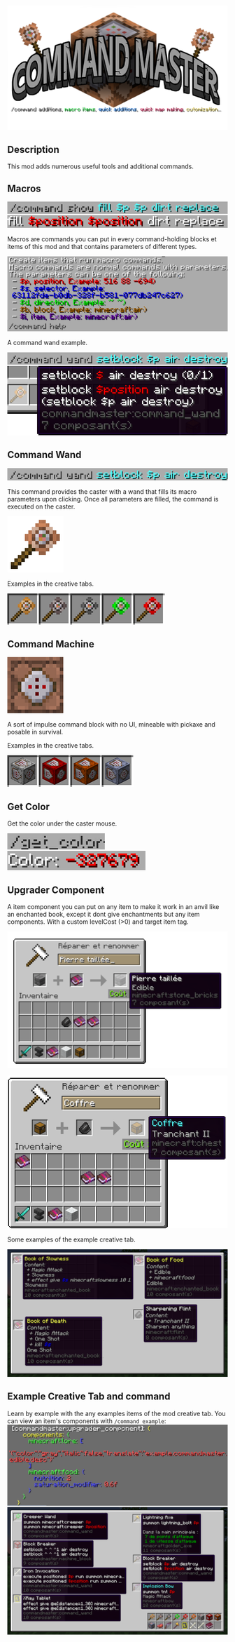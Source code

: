 ![Command Master Title](https://github.com/Jempasam/CommandMaster/blob/master/assets/title.png?raw=true)
## Description
This mod adds numerous useful tools and additional commands.

## Macros
![Command Wand Give Command](https://github.com/Jempasam/CommandMaster/blob/master/assets/command_show.png?raw=true)
![Command Wand Give Command](https://github.com/Jempasam/CommandMaster/blob/master/assets/macro_fill.png?raw=true)

Macros are commands you can put in every command-holding blocks et items of this mod and that contains parameters of different types.

![Command help](https://github.com/Jempasam/CommandMaster/blob/master/assets/command_help.png?raw=true)

A command wand example.

![Command that give a command wand](https://github.com/Jempasam/CommandMaster/blob/master/assets/command_wand.png?raw=true)
![Command Wand Give Command](https://github.com/Jempasam/CommandMaster/blob/master/assets/item.png?raw=true)

## Command Wand
![Command Wand Give Command](https://github.com/Jempasam/CommandMaster/blob/master/assets/command_wand.png?raw=true)

This command provides the caster with a wand that fills its macro parameters upon clicking. Once all parameters are filled, the command is executed on the caster.

![A command wand](https://github.com/Jempasam/CommandMaster/blob/master/assets/wand.png?raw=true)

Examples in the creative tabs.

![Example of command wand in the creative tab](https://github.com/Jempasam/CommandMaster/blob/master/assets/wands.png?raw=true)


## Command Machine
![Command Machine Image](https://github.com/Jempasam/CommandMaster/blob/master/assets/command_machine.png?raw=true)

A sort of impulse command block with no UI, mineable with pickaxe and posable in survival.

Examples in the creative tabs.

![Example of command wand in the creative tab](https://github.com/Jempasam/CommandMaster/blob/master/assets/machines.png?raw=true)


## Get Color
Get the color under the caster mouse.

![Screenshot of the /getcolor command](https://github.com/Jempasam/CommandMaster/blob/master/assets/command_color.png?raw=true)
![Screenshot of the result of the /getcolor command](https://github.com/Jempasam/CommandMaster/blob/master/assets/result_color.png?raw=true)

## Upgrader Component
A item component you can put on any item to make it work in an anvil like an enchanted book, except it dont give enchantments but any item components.
With a custom levelCost (>0) and target item tag.

![A custom edible enchanted book in an anvil](https://github.com/Jempasam/CommandMaster/blob/master/assets/upgrader_food.png?raw=true)

![A custom shrapness 2 flint in an anvil](https://github.com/Jempasam/CommandMaster/blob/master/assets/upgrader_flint.png?raw=true)

Some examples of the example creative tab.

![Multiple upgrader items with there descriptions, like a enchanted book that give Magic Attack with a give poison macro.](https://github.com/Jempasam/CommandMaster/blob/master/assets/upgradeables.png?raw=true)

## Example Creative Tab and command
Learn by example with the any examples items of the mod creative tab.
You can view an item's components with `/command example`:
![Screenshot of the resulting printed text of the command /command example](https://github.com/Jempasam/CommandMaster/blob/master/assets/example_command.png?raw=true)
![Many examples of the creative tab and their tooltip, like a block breaker machine, a creeper spawner wand, and a xray tablet](https://github.com/Jempasam/CommandMaster/blob/master/assets/examples.png?raw=true)




